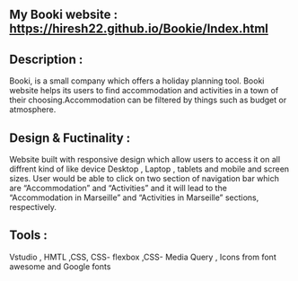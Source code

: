 ## My Booki website : https://hiresh22.github.io/Bookie/Index.html 
## Description :
Booki, is a small company which offers a holiday planning tool. 
Booki website helps its users to find accommodation and activities in a town of their choosing.Accommodation can be filtered by things such as budget or atmosphere.
## Design & Fuctinality :
Website built with responsive design which allow users to access it on all diffrent kind of  like device Desktop , Laptop , tablets and mobile and screen sizes.
User would be able to click on two section of navigation bar which are “Accommodation” and “Activities” and it will lead to the “Accommodation in Marseille” and “Activities in Marseille” sections, respectively.
## Tools :
Vstudio , HMTL ,CSS, CSS- flexbox ,CSS- Media Query , Icons from font awesome and Google fonts
